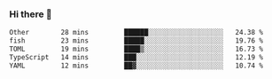 ### Hi there 👋

<!--
**WShiBin/WShiBin** is a ✨ _special_ ✨ repository because its `README.md` (this file) appears on your GitHub profile.

Here are some ideas to get you started:

- 🔭 I’m currently working on ...
- 🌱 I’m currently learning ...
- 👯 I’m looking to collaborate on ...
- 🤔 I’m looking for help with ...
- 💬 Ask me about ...
- 📫 How to reach me: ...
- 😄 Pronouns: ...
- ⚡ Fun fact: ...
-->

<!--START_SECTION:waka-->

```txt
Other        28 mins         ██████░░░░░░░░░░░░░░░░░░░   24.38 %
fish         23 mins         █████░░░░░░░░░░░░░░░░░░░░   19.76 %
TOML         19 mins         ████▒░░░░░░░░░░░░░░░░░░░░   16.73 %
TypeScript   14 mins         ███░░░░░░░░░░░░░░░░░░░░░░   12.19 %
YAML         12 mins         ██▓░░░░░░░░░░░░░░░░░░░░░░   10.74 %
```

<!--END_SECTION:waka-->
